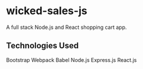 # wicked-sales-js
A full stack Node.js and React shopping cart app.

## Technologies Used
Bootstrap 
Webpack
Babel
Node.js
Express.js
React.js
